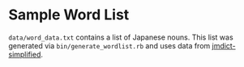 # Sample Word List

`data/word_data.txt` contains a list of Japanese nouns. This list was generated via `bin/generate_wordlist.rb` and uses data from [jmdict-simplified](https://github.com/scriptin/jmdict-simplified).
